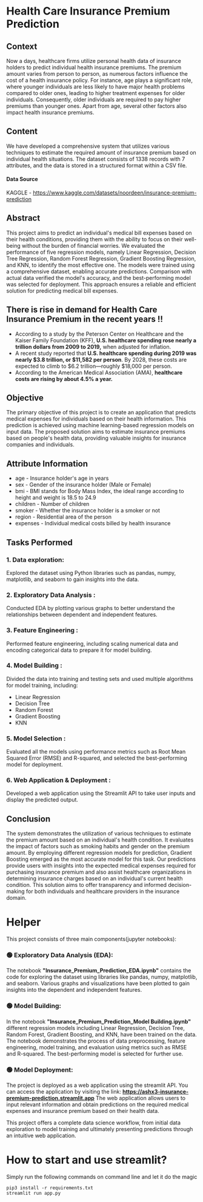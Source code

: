 # Health Care Insurance Premium Prediction

## Context
Now a days,  healthcare firms utilize personal health data of insurance holders to predict individual health insurance premiums. The premium amount varies from person to person, as numerous factors influence the cost of a health insurance policy. For instance, age plays a significant role, where younger individuals are less likely to have major health problems compared to older ones, leading to higher treatment expenses for older individuals. Consequently, older individuals are required to pay higher premiums than younger ones. Apart from age, several other factors also impact health insurance premiums.

## Content
We have developed a comprehensive system that utilizes various techniques to estimate the required amount of insurance premium based on individual health situations. The dataset consists of 1338 records with 7 attributes, and the data is stored in a structured format within a CSV file.

#### Data Source
KAGGLE - https://www.kaggle.com/datasets/noordeen/insurance-premium-prediction

## Abstract
This project aims to predict an individual's medical bill expenses based on their health conditions, providing them with the ability to focus on their well-being without the burden of financial worries. We evaluated the performance of five regression models, namely Linear Regression, Decision Tree Regression, Random Forest Regression, Gradient Boosting Regression, and KNN, to identify the most effective one. The models were trained using a comprehensive dataset, enabling accurate predictions. Comparison with actual data verified the model's accuracy, and the best-performing model was selected for deployment. This approach ensures a reliable and efficient solution for predicting medical bill expenses.

## __There is rise in demand for Health Care Insurance Premium in the recent years !!__

- According to a study by the Peterson Center on Healthcare and the Kaiser Family Foundation (KFF), __U.S. healthcare spending rose nearly a trillion dollars from 2009 to 2019,__ when adjusted for inflation.
- A recent study reported that __U.S. healthcare spending during 2019 was nearly $3.8 trillion, or $11,582 per person__. By 2028, these costs are expected to climb to $6.2 trillion—roughly $18,000 per person.
- According to the American Medical Association (AMA), __healthcare costs are rising by about 4.5% a year.__

## Objective
The primary objective of this project is to create an application that predicts medical expenses for individuals based on their health information. This prediction is achieved using machine learning-based regression models on input data. The proposed solution aims to estimate insurance premiums based on people's health data, providing valuable insights for insurance companies and individuals.

## Attribute Information
- age - Insurance holder's age in years
- sex - Gender of the insurance holder (Male or Female)
- bmi - BMI stands for Body Mass Index, the ideal range according to height and weight is 18.5 to 24.9
- children - Number of children
- smoker - Whether the insurance holder is a smoker or not
- region - Residential area of the person
- expenses - Individual medical costs billed by health insurance

## Tasks Performed
### 1. Data exploration: 
Explored the dataset using Python libraries such as pandas, numpy, matplotlib, and seaborn to gain insights into the data.

### 2. Exploratory Data Analysis : 
Conducted EDA by plotting various graphs to better understand the relationships between dependent and independent features.

### 3. Feature Engineering : 
Performed feature engineering, including scaling numerical data and encoding categorical data to prepare it for model building.

### 4. Model Building : 
Divided the data into training and testing sets and used multiple algorithms for model training, including:<br>
- Linear Regression
- Decision Tree
- Random Forest
- Gradient Boosting
- KNN

### 5. Model Selection : 
Evaluated all the models using performance metrics such as Root Mean Squared Error (RMSE) and R-squared, and selected the best-performing model for deployment.

### 6. Web Application & Deployment : 
Developed a web application using the Streamlit API to take user inputs and display the predicted output.

## Conclusion
The system demonstrates the utilization of various techniques to estimate the premium amount based on an individual's health condition. It evaluates the impact of factors such as smoking habits and gender on the premium amount. By employing different regression models for prediction, Gradient Boosting emerged as the most accurate model for this task. Our predictions provide users with insights into the expected medical expenses required for purchasing insurance premium and also assist healthcare organizations in determining insurance charges based on an individual's current health condition. This solution aims to offer transparency and informed decision-making for both individuals and healthcare providers in the insurance domain.

# Helper
This project consists of three main components(jupyter notebooks):

### 🟢 Exploratory Data Analysis (EDA):
The notebook __"Insurance_Premium_Prediction_EDA.ipynb"__ contains the code for exploring the dataset using libraries like pandas, numpy, matplotlib, and seaborn. Various graphs and visualizations have been plotted to gain insights into the dependent and independent features.
### 🟢 Model Building:
In the notebook __"Insurance_Premium_Prediction_Model Building.ipynb"__ different regression models including Linear Regression, Decision Tree, Random Forest, Gradient Boosting, and KNN, have been trained on the data. The notebook demonstrates the process of data preprocessing, feature engineering, model training, and evaluation using metrics such as RMSE and R-squared. The best-performing model is selected for further use.
### 🟢 Model Deployment:
The project is deployed as a web application using the streamlit API. You can access the application by visiting the link: __https://ashx3-insurance-premium-prediction.streamlit.app__ The web application allows users to input relevant information and obtain predictions on the required medical expenses and insurance premium based on their health data.

This project offers a complete data science workflow, from initial data exploration to model training and ultimately presenting predictions through an intuitive web application.

# How to start and use streamlit?

Simply run the following commands on command line and let it do the magic
```
pip3 install -r requirements.txt
streamlit run app.py
```